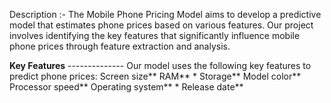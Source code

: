 Description :- 
The Mobile Phone Pricing Model aims to develop a predictive model that estimates phone prices based on various features. Our project involves identifying the key features that significantly influence mobile phone prices through feature extraction and analysis.

**Key Features** -------------- Our model uses the following key features to predict phone prices:
  Screen size**
  RAM** *
  Storage**
  Model color**
  Processor speed**
  Operating system** *
  Release date** 
